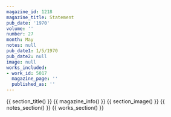 ```yaml
---
magazine_id: 1218
magazine_title: Statement
pub_date: '1970'
volume: ''
number: 27
month: May
notes: null
pub_date1: 1/5/1970
pub_date2: null
image: null
works_included:
- work_id: 5017
  magazine_page: ''
  published_as: ''
---
```


{{ section_title() }}
{{ magazine_info() }}
{{ section_image() }}
{{ notes_section() }}
{{ works_section() }}
